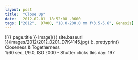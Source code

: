 ```yaml
---
layout: post
title:  "Close Up"
date:   2012-02-01  18:52:08 -0600
tags: ["2012",  D7000, "18.0-200.0 mm f/3.5-5.6", Genesis]
---
```

![{{ page.title }} Image]({{ site.baseurl }}/images/2012/2012_0201_D7K4145.jpg)
{: .prettyprint}  
Closeness & Togetherness  
1/60 sec, f/9.0, ISO 2000 - Shutter clicks this day: 197